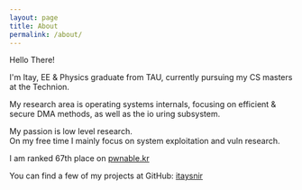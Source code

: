 ```yaml
---
layout: page
title: About
permalink: /about/
---
```

Hello There!

I'm Itay, EE & Physics graduate from TAU, currently pursuing my CS masters at the Technion. 

My research area is operating systems internals, focusing on efficient & secure DMA methods, as well as the io uring subsystem.

My passion is low level research. \
On my free time I mainly focus on system exploitation and vuln research.

I am ranked 67th place on [pwnable.kr][pwnable-kr]

You can find a few of my projects at GitHub:
[itaysnir][itaysnir-page]

[pwnable-kr]: http://pwnable.kr/rank.php
[itaysnir-page]: https://github.com/itaysnir
